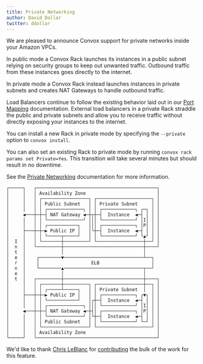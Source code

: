 ```yaml
---
title: Private Networking
author: David Dollar
twitter: ddollar
---
```


We are pleased to announce Convox support for private networks inside your Amazon VPCs. 

In public mode a Convox Rack launches its instances in a public subnet relying on security groups to keep out unwanted traffic. Outbound traffic from these instances goes directly to the internet.

In private mode a Convox Rack instead launches instances in private subnets and creates NAT Gateways to handle outbound traffic.

Load Balancers continue to follow the existing behavior laid out in our [Port Mapping](http://convox.com/docs/port-mapping/) documentation. External load balancers in a private Rack straddle the public and private subnets and allow you to receive traffic without directly exposing your instances to the internet.

You can install a new Rack in private mode by specifying the `--private` option to `convox install`.

You can also set an existing Rack to private mode by running `convox rack params set Private=Yes`. This transition will take several minutes but should result in no downtime.

See the [Private Networking](https://convox.com/docs/private-networking/) documentation for more information.

```
┌─────┐   ┌────────────────────────────────────────────┐
│     │   │ Availability Zone                          │
│     │   │ ┌─────────────────┐ ┌────────────────────┐ │
│     │   │ │ Public Subnet   │ │ Private Subnet     │ │
│     │   │ │ ┌─────────────┐ │ │ ┌────────────┐ ┌─┐ │ │
│     ◀───┼─┼─┤ NAT Gateway ◀─┼┬┼─┤  Instance  ◀─┤ │ │ │
│     │   │ │ └─────────────┘ │││ └────────────┘ │I│ │ │
│     │   │ │ ┌───────────┐   │││ ┌────────────┐ │P│ │ │
│     ├───┼─┼─▶ Public IP │   │└┼─┤  Instance  ◀─┤ │ │ │
│     │   │ │ └─────┬─────┘   │ │ └────────────┘ └▲┘ │ │
│  I  │   │ └───────┼─────────┘ └─────────────────┼──┘ │
│  n  │   └─────────┼─────────────────────────────┼────┘
│  t  │             │                             │     
│  e  │    ┌────────▼─────────────────────────────┴──┐  
│  r  │    │                   ELB                   │  
│  n  │    └────────▲─────────────────────────────┬──┘  
│  e  │             │                             │     
│  t  │   ┌─────────┼─────────────────────────────┼────┐
│     │   │ ┌───────┼─────────┐ ┌─────────────────┼──┐ │
│     │   │ │ ┌─────┴─────┐   │ │ Private Subnet  │  │ │
│     ├───┼─┼─▶ Public IP │   │ │ ┌────────────┐ ┌▼┐ │ │
│     │   │ │ └───────────┘   │┌┼─┤  Instance  ◀─┤ │ │ │
│     │   │ │ ┌─────────────┐ │││ └────────────┘ │I│ │ │
│     ◀───┼─┼─┤ NAT Gateway ◀─┼┤│ ┌────────────┐ │P│ │ │
│     │   │ │ └─────────────┘ │└┼─┤  Instance  ◀─┤ │ │ │
│     │   │ │ Public Subnet   │ │ └────────────┘ └─┘ │ │
│     │   │ └─────────────────┘ └────────────────────┘ │
│     │   │ Availability Zone                          │
└─────┘   └────────────────────────────────────────────┘
```

We'd like to thank [Chris LeBlanc](https://github.com/cleblanc87) for [contributing](https://github.com/convox/rack/pull/214) the bulk of the work for this feature.

